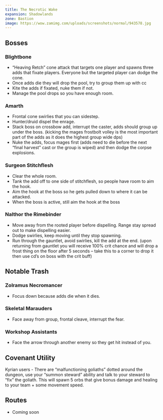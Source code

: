 ```yaml
---
title: The Necrotic Wake
expansion: Shadowlands
zone: Bastion
image: https://wow.zamimg.com/uploads/screenshots/normal/943578.jpg
---
```


## Bosses

### Blightbone

* “Heaving Retch” cone attack that targets one player and spawns three adds that fixate players. Everyone but the targeted player can dodge the cone. 
* Once adds die they will drop the pool, try to group them up with cc
* Kite the adds if fixated, nuke them if not.
* Manage the pool drops so you have enough room.

### Amarth

* Frontal cone swirlies that you can sidestep.
* Hunter/druid dispel the enrage. 
* Stack boss on crossbow add, interrupt the caster, adds should group up under the boss. (kicking the mages frostbolt volley is the most important part of the adds as it does the highest group wide dps)
* Nuke the adds, focus mages first (adds need to die before the next “final harvest” cast or the group is wiped) and then dodge the corpse explosions.

### Surgeon Stitchflesh

* Clear the whole room.
* Tank the add off to one side of stitchflesh, so people have room to aim the hook.
* Aim the hook at the boss so he gets pulled down to where it can be attacked.
* When the boss is active, still aim the hook at the boss

### Nalthor the Rimebinder

* Move away from the rooted player before dispelling. Range stay spread out to make dispelling easier.
* Dodge swirlies, keep moving until they stop spawning.
* Run through the gauntlet, avoid swirlies, kill the add at the end. (upon returning from gauntlet you will receive 100% crit chance and will drop a frost thing on the floor after 5 seconds – take this to a corner to drop it then use cd’s on boss with the crit buff)

## Notable Trash

### Zolramus Necromancer
* Focus down because adds die when it dies.

### Skeletal Marauders
* Face away from group, frontal cleave, interrupt the fear.

### Workshop Assistants
* Face the arrow through another enemy so they get hit instead of you.

## Covenant Utility

Kyrian users - There are “malfunctioning goliaths” dotted around the dungeon, use your “summon steward” ability and talk to your steward to “fix” the goliath. This will spawn 5 orbs that give bonus damage and healing to your team + some movement speed.

## Routes

* Coming soon

